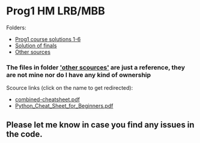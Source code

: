 # Prog1 HM LRB/MBB
Folders:
* [Prog1 course solutions 1-6](https://github.com/LockheedMartin-lab/Prog1/tree/main/Solution)
* [Solution of finals](https://github.com/LockheedMartin-lab/Prog1/tree/main/Finals)
* [Other sources](https://github.com/LockheedMartin-lab/Prog1/tree/main/Other%20sources%20)

### The files in folder ['other scources'](https://github.com/LockheedMartin-lab/Prog1/tree/main/Other%20sources%20) are just a reference, they are not mine nor do I have any kind of ownership
 Scource links (click on the name to get redirected):
 
 * [combined-cheatsheet.pdf](http://parallel.vub.ac.be/education/python/cheatsheets/combined-cheatsheet.pdf)
 * [Python_Cheat_Sheet_for_Beginners.pdf](https://www.datacamp.com/cheat-sheet/getting-started-with-python-cheat-sheet)

## Please let me know in case you find any issues in the code. 
